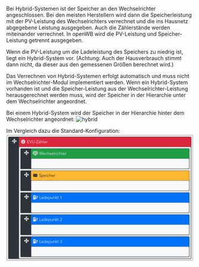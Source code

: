 Bei Hybrid-Systemen ist der Speicher an den Wechselrichter angeschlossen. Bei den meisten Herstellern wird dann die Speicherleistung mit der PV-Leistung des Wechselrichters verrechnet und die ins Hausnetz abgegebene Leistung ausgegeben. Auch die Zählerstände werden miteinander verrechnet. In openWB wird die PV-Leistung und Speicher-Leistung getrennt ausgegeben.

Wenn die PV-Leistung um die Ladeleistung des Speichers zu niedrig ist, liegt ein Hybrid-System vor. (Achtung: Auch der Hausverbrauch stimmt dann nicht, da dieser aus den gemessenen Größen berechnet wird.)

Das Verrechnen von Hybrid-Systemen erfolgt automatisch und muss nicht im Wechselrichter-Modul implementiert werden. Wenn ein Hybrid-System vorhanden ist und die Speicher-Leistung aus der Wechselrichter-Leistung herausgerechnet werden muss, wird der Speicher in der Hierarchie unter dem Wechselrichter angeordnet.

Bei einem Hybrid-System wird der Speicher in der Hierarchie hinter dem Wechselrichter angeordnet:
<img width="734" alt="hybrid" src="https://github.com/openWB/core/blob/wiki/docs/hybrid.png">

Im Vergleich dazu die Standard-Konfiguration:
<img width="734" alt="standard" src="https://github.com/openWB/core/blob/wiki/docs/standard.png">
